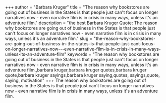 +++
author = "Barbara Kruger"
title = "The reason why bookstores are going out of business in the States is that people just can't focus on longer narratives now - even narrative film is in crisis in many ways, unless it's an adventure film."
description = "the best Barbara Kruger Quote: The reason why bookstores are going out of business in the States is that people just can't focus on longer narratives now - even narrative film is in crisis in many ways, unless it's an adventure film."
slug = "the-reason-why-bookstores-are-going-out-of-business-in-the-states-is-that-people-just-cant-focus-on-longer-narratives-now---even-narrative-film-is-in-crisis-in-many-ways-unless-its-an-adventure-film"
keywords = "The reason why bookstores are going out of business in the States is that people just can't focus on longer narratives now - even narrative film is in crisis in many ways, unless it's an adventure film.,barbara kruger,barbara kruger quotes,barbara kruger quote,barbara kruger sayings,barbara kruger saying,quotes, sayings,quote, saying, motivation"
+++
The reason why bookstores are going out of business in the States is that people just can't focus on longer narratives now - even narrative film is in crisis in many ways, unless it's an adventure film.
